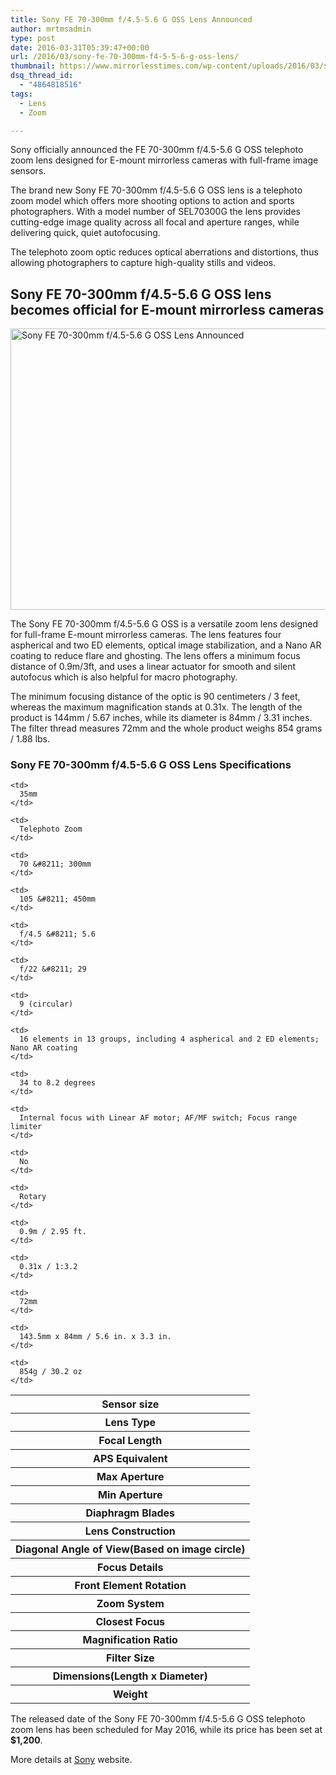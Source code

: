 ```yaml
---
title: Sony FE 70-300mm f/4.5-5.6 G OSS Lens Announced
author: mrtmsadmin
type: post
date: 2016-03-31T05:39:47+00:00
url: /2016/03/sony-fe-70-300mm-f4-5-5-6-g-oss-lens/
thumbnail: https://www.mirrorlesstimes.com/wp-content/uploads/2016/03/sony-fe-70-300mm-f4-5-5-6-g-oss-lens.jpg
dsq_thread_id:
  - "4864818516"
tags:
  - Lens
  - Zoom

---
```

Sony officially announced the FE 70-300mm f/4.5-5.6 G OSS telephoto zoom lens designed for E-mount mirrorless cameras with full-frame image sensors.

The brand new Sony FE 70-300mm f/4.5-5.6 G OSS lens is a telephoto zoom model which offers more shooting options to action and sports photographers. With a model number of SEL70300G the lens provides cutting-edge image quality across all focal and aperture ranges, while delivering quick, quiet autofocusing.

The telephoto zoom optic reduces optical aberrations and distortions, thus allowing photographers to capture high-quality stills and videos.<!--more-->

## Sony FE 70-300mm f/4.5-5.6 G OSS lens becomes official for E-mount mirrorless cameras

<img class="alignnone wp-image-9 size-full" src="https://i1.wp.com/www.mirrorlesstimes.com/wp-content/uploads/2016/03/sony-fe-70-300mm-f4-5-5-6-g-oss-lens.jpg?resize=600%2C450&#038;ssl=1" alt="Sony FE 70-300mm f/4.5-5.6 G OSS Lens Announced" width="600" height="450" srcset="https://i1.wp.com/www.mirrorlesstimes.com/wp-content/uploads/2016/03/sony-fe-70-300mm-f4-5-5-6-g-oss-lens.jpg?w=1200&ssl=1 1200w, https://i1.wp.com/www.mirrorlesstimes.com/wp-content/uploads/2016/03/sony-fe-70-300mm-f4-5-5-6-g-oss-lens.jpg?resize=300%2C225&ssl=1 300w, https://i1.wp.com/www.mirrorlesstimes.com/wp-content/uploads/2016/03/sony-fe-70-300mm-f4-5-5-6-g-oss-lens.jpg?resize=768%2C576&ssl=1 768w, https://i1.wp.com/www.mirrorlesstimes.com/wp-content/uploads/2016/03/sony-fe-70-300mm-f4-5-5-6-g-oss-lens.jpg?resize=1024%2C768&ssl=1 1024w" sizes="(max-width: 600px) 100vw, 600px" data-recalc-dims="1" /> 

The Sony FE 70-300mm f/4.5-5.6 G OSS is a versatile zoom lens designed for full-frame E-mount mirrorless cameras. The lens features four aspherical and two ED elements, optical image stabilization, and a Nano AR coating to reduce flare and ghosting. The lens offers a minimum focus distance of 0.9m/3ft, and uses a linear actuator for smooth and silent autofocus which is also helpful for macro photography.

The minimum focusing distance of the optic is 90 centimeters / 3 feet, whereas the maximum magnification stands at 0.31x. The length of the product is 144mm / 5.67 inches, while its diameter is 84mm / 3.31 inches. The filter thread measures 72mm and the whole product weighs 854 grams / 1.88 lbs.

### Sony FE 70-300mm f/4.5-5.6 G OSS Lens Specifications

<table  class=" table table-hover" >
  <tr>
    <th>
      Sensor size
    </th>
    
    <td>
      35mm
    </td>
  </tr>
  
  <tr>
    <th>
      Lens Type
    </th>
    
    <td>
      Telephoto Zoom
    </td>
  </tr>
  
  <tr>
    <th>
      Focal Length
    </th>
    
    <td>
      70 &#8211; 300mm
    </td>
  </tr>
  
  <tr>
    <th>
      APS Equivalent
    </th>
    
    <td>
      105 &#8211; 450mm
    </td>
  </tr>
  
  <tr>
    <th>
      Max Aperture
    </th>
    
    <td>
      f/4.5 &#8211; 5.6
    </td>
  </tr>
  
  <tr>
    <th>
      Min Aperture
    </th>
    
    <td>
      f/22 &#8211; 29
    </td>
  </tr>
  
  <tr>
    <th>
      Diaphragm Blades
    </th>
    
    <td>
      9 (circular)
    </td>
  </tr>
  
  <tr>
    <th>
      Lens Construction
    </th>
    
    <td>
      16 elements in 13 groups, including 4 aspherical and 2 ED elements; Nano AR coating
    </td>
  </tr>
  
  <tr>
    <th>
      Diagonal Angle of View(Based on image circle)
    </th>
    
    <td>
      34 to 8.2 degrees
    </td>
  </tr>
  
  <tr>
    <th>
      Focus Details
    </th>
    
    <td>
      Internal focus with Linear AF motor; AF/MF switch; Focus range limiter
    </td>
  </tr>
  
  <tr>
    <th>
      Front Element Rotation
    </th>
    
    <td>
      No
    </td>
  </tr>
  
  <tr>
    <th>
      Zoom System
    </th>
    
    <td>
      Rotary
    </td>
  </tr>
  
  <tr>
    <th>
      Closest Focus
    </th>
    
    <td>
      0.9m / 2.95 ft.
    </td>
  </tr>
  
  <tr>
    <th>
      Magnification Ratio
    </th>
    
    <td>
      0.31x / 1:3.2
    </td>
  </tr>
  
  <tr>
    <th>
      Filter Size
    </th>
    
    <td>
      72mm
    </td>
  </tr>
  
  <tr>
    <th>
      Dimensions(Length x Diameter)
    </th>
    
    <td>
      143.5mm x 84mm / 5.6 in. x 3.3 in.
    </td>
  </tr>
  
  <tr>
    <th>
      Weight
    </th>
    
    <td>
      854g / 30.2 oz
    </td>
  </tr>
</table>

The released date of the Sony FE 70-300mm f/4.5-5.6 G OSS telephoto zoom lens has been scheduled for May 2016, while its price has been set at **$1,200**.

More details at <a title="Sony Unveils New 70-300mm High-Resolution Zoom Lens" href="https://blog.sony.com/press/sony-bolsters-full-frame-fe-lens-lineup-with-new-70-300mm-high-resolution-zoom-and-50mm-f1-8-prime-lenses/" target="_blank">Sony</a> website.